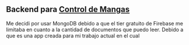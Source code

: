 ## Backend para [Control de Mangas](https://github.com/lucasmoauro/listado-mangas)

Me decidi por usar MongoDB debido a que el tier gratuito de Firebase me limitaba en cuanto a la cantidad de documentos que puedo leer. Debido a que es una app creada para mi trabajo actual en el cual 
